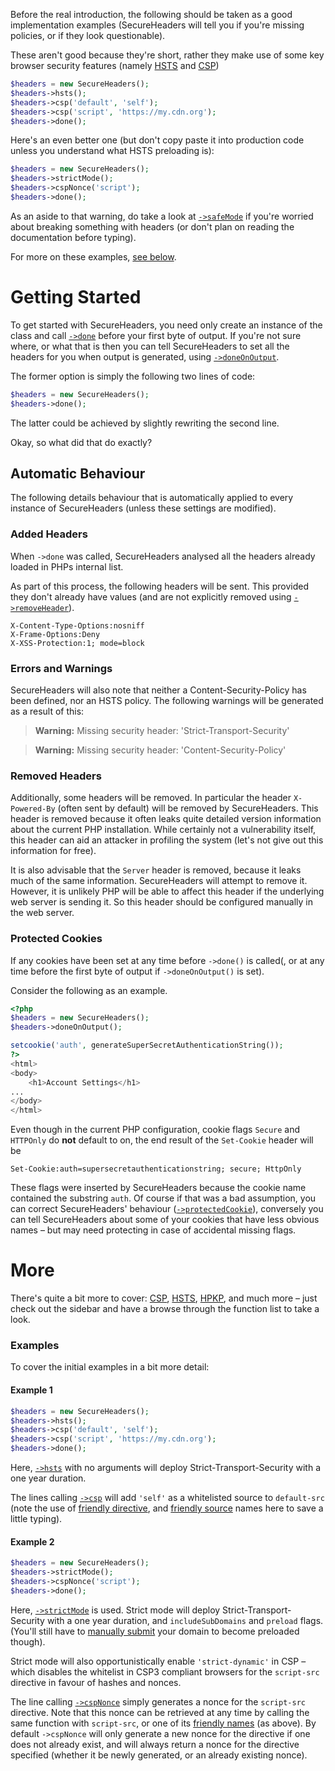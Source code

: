 Before the real introduction, the following should be taken as a good implementation examples (SecureHeaders will tell you if you're missing policies, or if they look questionable).

These aren't good because they're short, rather they make use of some key browser security features (namely [HSTS](hsts) and [CSP](csp))

```php
$headers = new SecureHeaders();
$headers->hsts();
$headers->csp('default', 'self');
$headers->csp('script', 'https://my.cdn.org');
$headers->done();
```

Here's an even better one (but don't copy paste it into production code unless you understand what HSTS preloading is):
```php
$headers = new SecureHeaders();
$headers->strictMode();
$headers->cspNonce('script');
$headers->done();
```
As an aside to that warning, do take a look at [`->safeMode`](safeMode) if you're worried about breaking something with headers (or don't plan on reading the documentation before typing).

For more on these examples, [see below](#examples).

# Getting Started

To get started with SecureHeaders, you need only create an instance of the class and call [`->done`](done) before your first byte of output. If you're not sure where, or what that is then you can tell SecureHeaders to set all the headers for you when output is generated, using [`->doneOnOutput`](doneOnOutput).

The former option is simply the following two lines of code:
```php
$headers = new SecureHeaders();
$headers->done();
```
The latter could be achieved by slightly rewriting the second line.

Okay, so what did that do exactly?

## Automatic Behaviour
The following details behaviour that is automatically applied to every instance of SecureHeaders (unless these settings are modified).

### Added Headers
When `->done` was called, SecureHeaders analysed all the headers already loaded in PHPs internal list. 

As part of this process, the following headers will be sent. This provided they don't already have values (and are not explicitly removed using [`->removeHeader`](removeHeader)).

```
X-Content-Type-Options:nosniff
X-Frame-Options:Deny
X-XSS-Protection:1; mode=block
```

### Errors and Warnings
SecureHeaders will also note that neither a Content-Security-Policy has been defined, nor an HSTS policy. The following warnings will be generated as a result of this:
> **Warning:** Missing security header: 'Strict-Transport-Security'

> **Warning:** Missing security header: 'Content-Security-Policy'


### Removed Headers

Additionally, some headers will be removed. In particular the header `X-Powered-By` (often sent by default) will be removed by SecureHeaders. This header is removed because it often leaks quite detailed version information about the current PHP installation. While certainly not a vulnerability itself, this header can aid an attacker in profiling the system (let's not give out this information for free).

It is also advisable that the `Server` header is removed, because it leaks much of the same information. SecureHeaders will attempt to remove it. However, it is unlikely PHP will be able to affect this header if the underlying web server is sending it. So this header should be configured manually in the web server.


### Protected Cookies

If any cookies have been set at any time before `->done()` is
called(, or at any time before the first byte of output if `->doneOnOutput()` is set).

Consider the following as an example.
```php
<?php
$headers = new SecureHeaders();
$headers->doneOnOutput();

setcookie('auth', generateSuperSecretAuthenticationString());
?>
<html>
<body>
    <h1>Account Settings</h1>
...
</body>
</html>
```

Even though in the current PHP configuration, cookie flags `Secure` and `HTTPOnly` do **not** default to on, the end result of the `Set-Cookie` header will be
```
Set-Cookie:auth=supersecretauthenticationstring; secure; HttpOnly
```

These flags were inserted by SecureHeaders because the cookie name contained the substring `auth`. Of course if that was a bad assumption, you can correct SecureHeaders' behaviour ([`->protectedCookie`](protectedCookie)), conversely you can tell SecureHeaders about some of your cookies that have less obvious names – but may need protecting in case of accidental missing flags.

# More

There's quite a bit more to cover: [CSP](csp), [HSTS](hsts), [HPKP](hpkp), and much more – just check out the sidebar and have a browse through the function list to take a look.

### Examples

To cover the initial examples in a bit more detail:
#### Example 1
```php
$headers = new SecureHeaders();
$headers->hsts();
$headers->csp('default', 'self');
$headers->csp('script', 'https://my.cdn.org');
$headers->done();
```
Here, [`->hsts`](hsts) with no arguments will deploy Strict-Transport-Security with a one year duration.

The lines calling [`->csp`](csp) will add `'self'` as a whitelisted source to `default-src` (note the use of [friendly directive](friendly_directives_and_sources#directives), and [friendly source](friendly_directives_and_sources#sources) names here to save a little typing).

#### Example 2
```php
$headers = new SecureHeaders();
$headers->strictMode();
$headers->cspNonce('script');
$headers->done();
```
Here, [`->strictMode`](strictMode) is used. Strict mode will deploy Strict-Transport-Security with a one year duration, and `includeSubDomains` and `preload` flags. (You'll still have to [manually submit](https://hstspreload.appspot.com/) your domain to become preloaded though).

Strict mode will also opportunistically enable `'strict-dynamic'` in CSP – which disables the whitelist in CSP3 compliant browsers for the `script-src` directive in favour of hashes and nonces.

The line calling [`->cspNonce`](cspNonce) simply generates a nonce for the `script-src` directive. Note that this nonce can be retrieved at any time by calling the same function with `script-src`, or one of its [friendly names](friendly_directives_and_sources) (as above). By default `->cspNonce` will only generate a new nonce for the directive if one does not already exist, and will always return a nonce for the directive specified (whether it be newly generated, or an already existing nonce).
